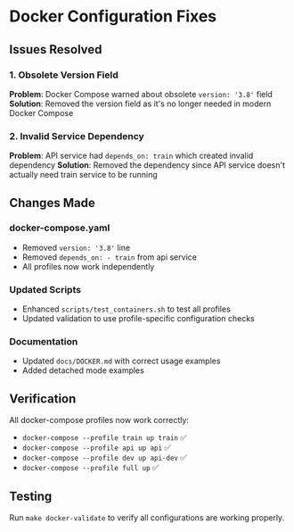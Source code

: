 # Docker Configuration Fixes

## Issues Resolved

### 1. Obsolete Version Field
**Problem**: Docker Compose warned about obsolete `version: '3.8'` field
**Solution**: Removed the version field as it's no longer needed in modern Docker Compose

### 2. Invalid Service Dependency
**Problem**: API service had `depends_on: train` which created invalid dependency
**Solution**: Removed the dependency since API service doesn't actually need train service to be running

## Changes Made

### docker-compose.yaml
- Removed `version: '3.8'` line
- Removed `depends_on: - train` from api service
- All profiles now work independently

### Updated Scripts
- Enhanced `scripts/test_containers.sh` to test all profiles
- Updated validation to use profile-specific configuration checks

### Documentation
- Updated `docs/DOCKER.md` with correct usage examples
- Added detached mode examples

## Verification

All docker-compose profiles now work correctly:
- `docker-compose --profile train up train` ✅
- `docker-compose --profile api up api` ✅  
- `docker-compose --profile dev up api-dev` ✅
- `docker-compose --profile full up` ✅

## Testing

Run `make docker-validate` to verify all configurations are working properly.